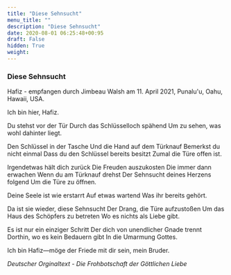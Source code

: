 ```yaml
---
title: "Diese Sehnsucht"
menu_title: ""
description: "Diese Sehnsucht"
date: 2020-08-01 06:25:48+00:95
draft: False
hidden: True
weight:
---
```

### Diese Sehnsucht

Hafiz - empfangen durch Jimbeau Walsh am 11. April 2021, Punalu'u, Oahu, Hawaii, USA.

Ich bin hier, Hafiz.

Du stehst vor der Tür
Durch das Schlüsselloch spähend
Um zu sehen, was wohl dahinter liegt.

Den Schlüssel in der Tasche
Und die Hand auf dem Türknauf
Bemerkst du nicht einmal
Dass du den Schlüssel bereits besitzt
Zumal die Türe offen ist.

Irgendetwas hält dich zurück
Die Freuden auszukosten
Die immer dann erwachen
Wenn du am Türknauf drehst
Der Sehnsucht deines Herzens folgend
Um die Türe zu öffnen.

Deine Seele ist wie erstarrt
Auf etwas wartend
Was ihr bereits gehört.

Da ist sie wieder, diese Sehnsucht
Der Drang, die Türe aufzustoßen
Um das Haus des Schöpfers zu betreten
Wo es nichts als Liebe gibt.

Es ist nur ein einziger Schritt
Der dich von unendlicher Gnade trennt
Dorthin, wo es kein Bedauern gibt
In die Umarmung Gottes.

Ich bin Hafiz—möge der Friede mit dir sein, mein Bruder.

*Deutscher Orginaltext - Die Frohbotschaft der Göttlichen Liebe*

